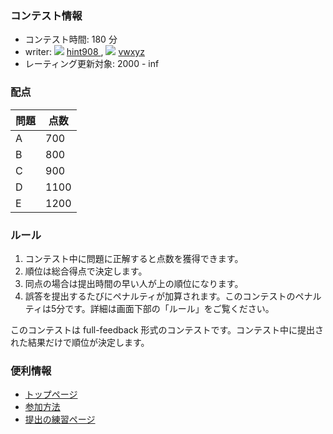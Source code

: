 
<div>

<span>

<span>

### **コンテスト情報**

<section>

<ul>

<li>
コンテスト時間: 180 分
</li>

<li>
writer: 
<img src="https://atcoder.jp//img.atcoder.jp/assets/user/user-orange-3.png">

</img>
<a href="https://atcoder.jp/contests/agc074/users/hint908">
<span>
hint908
</span>
</a>, 
<img src="https://atcoder.jp//img.atcoder.jp/assets/user/user-orange-1.png">

</img>
<a href="https://atcoder.jp/contests/agc074/users/vwxyz">
<span>
vwxyz
</span>
</a>
</li>

<li>
レーティング更新対象: 
<span>
2000
</span>
- 
<span>
inf
</span>

</li>

</ul>

</section>

### **配点**

<section>

<div>

<div>

<table>

<thead>

<tr>

<th>
問題
</th>

<th>
点数
</th>

</tr>

</thead>

<tbody>

<tr>

<td>
A
</td>

<td>
700
</td>

</tr>

<tr>

<td>
B
</td>

<td>
800
</td>

</tr>

<tr>

<td>
C
</td>

<td>
900
</td>

</tr>

<tr>

<td>
D
</td>

<td>
1100
</td>

</tr>

<tr>

<td>
E
</td>

<td>
1200
</td>

</tr>

</tbody>

</table>

</div>

</div>

</section>

### **ルール**

<section>

<ol>

<li>
コンテスト中に問題に正解すると点数を獲得できます。
</li>

<li>
順位は総合得点で決定します。
</li>

<li>
同点の場合は提出時間の早い人が上の順位になります。
</li>

<li>
誤答を提出するたびにペナルティが加算されます。このコンテストのペナルティは5分です。詳細は画面下部の「ルール」をご覧ください。
</li>

</ol>

<p>
このコンテストは full-feedback 形式のコンテストです。コンテスト中に提出された結果だけで順位が決定します。
      
</p>

</section>

### **便利情報**

<ul>

<li>
<a href="https://atcoder.jp/">トップページ</a>
</li>

<li>
<a href="https://atcoder.jp/post/37">参加方法</a>
</li>

<li>
<a href="https://atcoder.jp/contests/practice">提出の練習ページ</a>
</li>

</ul>

</span>

</span>

</div>
